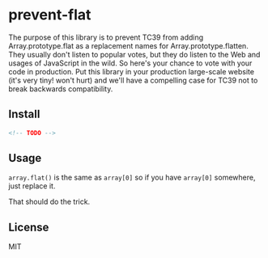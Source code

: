 # prevent-flat

The purpose of this library is to prevent TC39 from adding Array.prototype.flat as a replacement names for Array.prototype.flatten. They usually don't listen to popular votes, but they do listen to the Web and usages of JavaScript in the wild. So here's your chance to vote with your code in production. Put this library in your production large-scale website (it's very tiny! won't hurt) and we'll have a compelling case for TC39 not to break backwards compatibility.

## Install

```html
<!-- TODO -->
```

## Usage

`array.flat()` is the same as `array[0]` so if you have `array[0]` somewhere, just replace it.

That should do the trick.

## License

MIT
